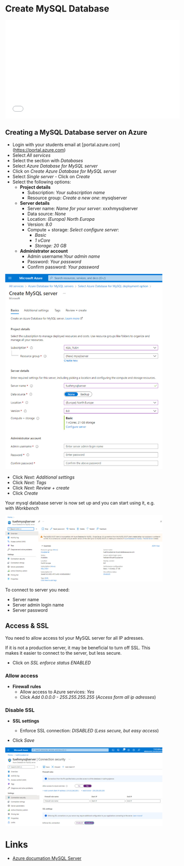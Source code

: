 # Create MySQL Database

<iframe width="560" height="315" src="./video/createmysqlserver.mp4" frameborder="0" allow="accelerometer; autoplay=false; encrypted-media; gyroscope; picture-in-picture" allowfullscreen></iframe>

## Creating a MySQL Database server on Azure

- Login with your students email at [portal.azure.com] (https://portal.azure.com)
- Select *All services*
- Select the section with *Databases*
- Select *Azure Database for MySQL server*
- Click on *Create Azure Database for MySQL server*
- Select *Single server* - Click on *Create*
- Select the following options:
  - **Project details**
    - Subscription: *Your subscription name*
    - Resource group: *Create a new one*: mysqlserver
  - **Server details**
    - Server name: *Name for your server*: xxxhmysqlserver
    - Data source: *None*
    - Location: *(Europa) North Europa*
    - Version: *8.0*
    - Compute + storage: *Select configure server*: 
      - *Basic*
      - *1 vCore*
      - *Storage: 20 GB*
  - **Administrator account**
    - Admin username:*Your admin name*
    - Password: *Your password*
    - Confirm password: *Your password*

![](./image/create_mysql_1.jpg)

- Click *Next: Additional settings*
- Click *Next: Tags*
- Click *Next: Review + create*
- Click *Create*

Your mysql database server is now set up and you can start using it, e.g. with *Workbench*

![](./image/create_mysql_2.jpg)

To connect to server you need:

- Server name
- Server admin login name
- Server password

## Access & SSL
You need to allow access tol your MySQL server for all IP adresses.

If it is not a production server, it may be beneficial to turn off SSL. This makes it easier to connect to the server, but less secure.

- Click on *SSL enforce status ENABLED*

### Allow access
- **Firewall rules**
  - Allow access to Azure services: *Yes*
  - Click *Add 0.0.0.0 - 255.255.255.255* (*Access form all ip adresses*)

### Disable SSL
- **SSL settings**
  - Enforce SSL connection: *DISABLED* (*Less secure, but easy access*)

- Click *Save*

![](./image/create_mysql_3.jpg)

# Links
- [Azure documation MySQL Server](https://docs.microsoft.com/en-us/azure/mysql/)
